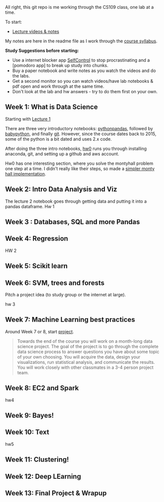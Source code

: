 All right, this git repo is me working through the CS109 class, one lab at a time.

To start:
- [Lecture videos & notes](http://cs109.github.io/2015/pages/videos.html)

My notes are here in the readme file as I work through the [course syllabus](http://cs109.github.io/2015/pages/schedule.html). 

**Study Suggestions before starting:**

- Use a internet blocker app [SelfControl](https://selfcontrolapp.com/) to stop procrastinating and a [pomodoro app] to break up study into chunks. 
- Buy a paper notebook and write notes as you watch the videos and do the labs.
- Get a second monitor so you can watch videos/have lab notebooks & pdf open and work through at the same time.
- Don't look at the lab and hw answers - try to do them first on your own.

## Week 1: What is Data Science

Starting with [Lecture 1](https://github.com/khalido/cs109-2015/blob/master/Lectures/01-Introduction.pdf)

There are three very introductory notebooks: [pythonpandas](https://github.com/khalido/cs109-2015/blob/master/Labs/2015lab1-master/Lab1-pythonpandas.ipynb), followed by [babypython](https://github.com/khalido/cs109-2015/blob/master/Labs/2015lab1-master/Lab1-babypython.ipynb), and finally [git](https://github.com/khalido/cs109-2015/blob/master/Labs/2015lab1-master/Lab1-git.ipynb). However, since the course dates back to 2015, some of the python is a bit dated and uses 2.x code. 

After doing the three intro notebooks, [hw0](https://github.com/khalido/cs109-2015/blob/master/Labs/2015lab1-master/hw0.ipynb) runs you through installing anaconda, git, and setting up a github and aws account.

Hw0 has one interesting section, where you solve the montyhall problem one step at a time. I didn't really like their steps, so made a [simpler monty hall implementation](https://github.com/khalido/algorithims/blob/master/monty_hall.ipynb). 

## Week 2: Intro Data Analysis and Viz

The lecture 2 notebook goes through getting data and putting it into a pandas dataframe.
Hw 1

## Week 3 : Databases, SQL and more Pandas

## Week 4: Regression

HW 2

## Week 5: Scikit learn

## Week 6: SVM, trees and forests

Pitch a project idea (to study group or the internet at large).

hw 3

## Week 7: Machine Learning best practices

Around Week 7 or 8, start [project](http://cs109.github.io/2015/pages/projects.html).

> Towards the end of the course you will work on a month-long data science project. The goal of the project is to go through the complete data science process to answer questions you have about some topic of your own choosing. You will acquire the data, design your visualizations, run statistical analysis, and communicate the results. You will work closely with other classmates in a 3-4 person project team.


## Week 8: EC2 and Spark

hw4

## Week 9: Bayes!

## Week 10: Text

hw5

## Week 11: Clustering!

## Week 12: Deep LEarning

## Week 13: Final Project & Wrapup
